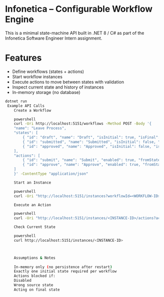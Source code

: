 # Infonetica – Configurable Workflow Engine

This is a minimal state-machine API built in .NET 8 / C# as part of the Infonetica Software Engineer Intern assignment.



#  Features

- Define workflows (states + actions)
- Start workflow instances
- Execute actions to move between states with validation
- Inspect current state and history of instances
- In-memory storage (no database)

```bash
dotnet run
 Example API Calls
    Create a Workflow

    powershell
    curl -Uri http://localhost:5151/workflows -Method POST -Body '{
    "name": "Leave Process",
    "states": [
        { "id": "draft", "name": "Draft", "isInitial": true, "isFinal": false, "enabled": true },
        { "id": "submitted", "name": "Submitted", "isInitial": false, "isFinal": false, "enabled": true },
        { "id": "approved", "name": "Approved", "isInitial": false, "isFinal": true, "enabled": true }
    ],
    "actions": [
        { "id": "submit", "name": "Submit", "enabled": true, "fromStates": ["draft"], "toState": "submitted" },
        { "id": "approve", "name": "Approve", "enabled": true, "fromStates": ["submitted"], "toState": "approved" }
    ]
    }' -ContentType "application/json"

    Start an Instance

    powershell
    curl -Uri "http://localhost:5151/instances?workflowId=<WORKFLOW-ID>" -Method POST

    Execute an Action

    powershell
    curl -Uri "http://localhost:5151/instances/<INSTANCE-ID>/actions?actionId=submit" -Method POST

    Check Current State

    powershell
    curl http://localhost:5151/instances/<INSTANCE-ID>



    Assumptions & Notes
    
    In-memory only (no persistence after restart)
    Exactly one initial state required per workflow
    Actions blocked if:
    Disabled
    Wrong source state
    Acting on final state

